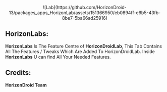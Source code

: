 <p align="center">
![Lab](https://github.com/HorizonDroid-13/packages_apps_HorizonLab/assets/151366950/eb0894ff-e6b5-43fb-8be7-5ba66ad25916)
</p>

HorizonLabs:
------------------------

**HorizonLabs** Is The Feature Centre of **HorizonDroidLab**, This Tab Contains All The Features / Tweaks Which Are Added To HorizonDroidLab.
Inside **HorizonLabs** U can find All Your Needed Features.

Credits:
-------
 **HorizonDroid Team**




